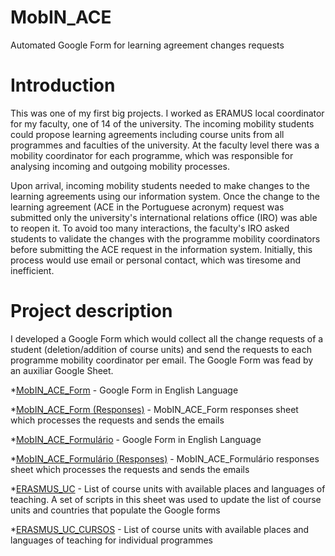 # MobIN_ACE
Automated Google Form for learning agreement changes requests

# Introduction
This was one of my first big projects.
I worked as ERAMUS local coordinator for my faculty, one of 14 of the university. The incoming mobility students could propose learning agreements including course units from all programmes and faculties of the university.  At the faculty level there was a mobility coordinator for each programme, which was responsible for analysing incoming and outgoing mobility processes. 

Upon arrival, incoming mobility students needed to make changes to the learning agreements using our information system. Once the change to the learning agreement (ACE in the Portuguese acronym) request was submitted only the university's international relations office (IRO) was able to reopen it. To avoid too many interactions, the faculty's IRO asked students to validate the changes with the programme mobility coordinators before submitting the ACE request in the information system. Initially, this process would use email or personal contact, which was tiresome and inefficient. 

# Project description
I developed a Google Form which would collect all the change requests of a student (deletion/addition of course units) and send the requests to each programme mobility coordinator per email. The Google Form was fead by an auxiliar Google Sheet.

*[MobIN_ACE_Form](https://docs.google.com/forms/d/e/1FAIpQLScyuqvBg3y0G6dxkkz6tXbCH2IwM7BMJ4-57zVGA3TElClhTQ/viewform?usp=sf_link) - Google Form in English Language

*[MobIN_ACE_Form (Responses)](https://docs.google.com/spreadsheets/d/194y625fikvXNE06n4Ela8iUTUbd6Znz_56ihwJ_rmjw/edit#gid=1865013870) - MobIN_ACE_Form responses sheet which processes the requests and sends the emails

*[MobIN_ACE_Formulário](https://docs.google.com/forms/d/e/1FAIpQLSe0ugYxuKdMYWdMI9H4qkoffLCguVfwXp5AsCvEUQYZbojfBA/viewform?usp=sf_link) - Google Form in English Language

*[MobIN_ACE_Formulário (Responses)](https://docs.google.com/spreadsheets/d/1VTs3IOm-pJi9RQmUtZwm4XYs-w9tnV2muGvPd5uy5hw/edit?resourcekey#gid=94032695) - MobIN_ACE_Formulário responses sheet which processes the requests and sends the emails

*[ERASMUS_UC](https://docs.google.com/spreadsheets/d/1HdWqlA2qvmfgUANHFDvL5kk1qUbGoR6PDbu6gOM-eOo/edit#gid=0) - List of course units with available places and languages of teaching. A set of scripts in this sheet was used to update the list of course units and countries that populate the Google forms

*[ERASMUS_UC_CURSOS](https://docs.google.com/spreadsheets/d/1vXzdrvfaqW5yN0T40y_tR7OfcVC0-KaYqiY6frIZNBA/edit#gid=0) - List of course units with available places and languages of teaching for individual programmes



